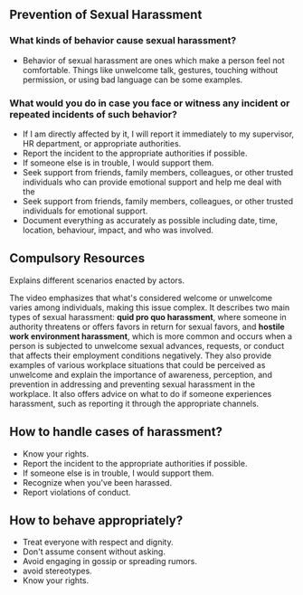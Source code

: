 ## Prevention of Sexual Harassment

### What kinds of behavior cause sexual harassment?

- Behavior of sexual harassment are ones which make a person feel not comfortable. Things like unwelcome talk, gestures, touching without permission, or using bad language can be some examples.

### What would you do in case you face or witness any incident or repeated incidents of such behavior?

- If I am directly affected by it, I will report it immediately to my supervisor, HR department, or appropriate authorities.
- Report the incident to the appropriate authorities if possible.
- If someone else is in trouble, I would support them.
- Seek support from friends, family members, colleagues, or other trusted individuals who can provide emotional support and help me deal with the
- Seek support from friends, family members, colleagues, or other trusted individuals for emotional support.
- Document everything as accurately as possible including date, time, location, behaviour, impact, and who was involved.

## Compulsory Resources

Explains different scenarios enacted by actors.

The video emphasizes that what's considered welcome or unwelcome varies among individuals, making this issue complex. It describes two main types of sexual harassment: **quid pro quo harassment**, where someone in authority threatens or offers favors in return for sexual favors, and **hostile work environment harassment**, which is more common and occurs when a person is subjected to unwelcome sexual advances, requests, or conduct that affects their employment conditions negatively. They also provide examples of various workplace situations that could be perceived as unwelcome and explain the importance of awareness, perception, and prevention in addressing and preventing sexual harassment in the workplace. It also offers advice on what to do if someone experiences harassment, such as reporting it through the appropriate channels.

## How to handle cases of harassment?

- Know your rights.
- Report the incident to the appropriate authorities if possible.
- If someone else is in trouble, I would support them.
- Recognize when you've been harassed.
- Report violations of conduct.

## How to behave appropriately?

- Treat everyone with respect and dignity.
- Don't assume consent without asking.
- Avoid engaging in gossip or spreading rumors.
- avoid stereotypes.
- Know your rights.

